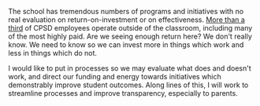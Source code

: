 The school has tremendous numbers of programs and initiatives with no
real evaluation on return-on-investment or on effectiveness. [More
than a
third](http://www.cpsd.us/UserFiles/Servers/Server_3042785/File/departments/administration/financial/budget/fy2018/FY2018_ADOPTED_BUDGET_web.pdf)
of CPSD employees operate outside of the classroom, including many of
the most highly paid. Are we seeing enough return here? We don't
really know. We need to know so we can invest more in things which
work and less in things which do not.

I would like to put in processes so we may
evaluate what does and doesn't work, and direct our funding and energy
towards initiatives which demonstrably improve student outcomes. Along
lines of this, I will work to streamline processes and improve
transparency, especially to parents.
